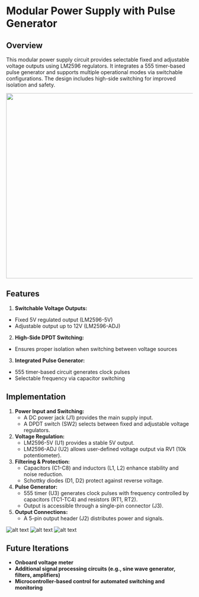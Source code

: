 # Modular Power Supply with Pulse Generator

## Overview
This modular power supply circuit provides selectable fixed and adjustable voltage outputs using LM2596 regulators. It integrates a 555 timer-based pulse generator and supports multiple operational modes via switchable configurations. The design includes high-side switching for improved isolation and safety.

<img src="https://github.com/ashish-h1080/modular-psu/blob/main/img/sch.png" width="700" height="500">


## Features
1. **Switchable Voltage Outputs:**
  - Fixed 5V regulated output (LM2596-5V)
  - Adjustable output up to 12V (LM2596-ADJ)

2. **High-Side DPDT Switching:**
  - Ensures proper isolation when switching between voltage sources
 
3. **Integrated Pulse Generator:**
  - 555 timer-based circuit generates clock pulses
  - Selectable frequency via capacitor switching

## Implementation
1. **Power Input and Switching:**
   - A DC power jack (J1) provides the main supply input.
   - A DPDT switch (SW2) selects between fixed and adjustable voltage regulators.
2. **Voltage Regulation:**
   - LM2596-5V (U1) provides a stable 5V output.
   - LM2596-ADJ (U2) allows user-defined voltage output via RV1 (10k potentiometer).
3. **Filtering & Protection:**
   - Capacitors (C1-C8) and inductors (L1, L2) enhance stability and noise reduction.
   - Schottky diodes (D1, D2) protect against reverse voltage.
4. **Pulse Generator:**
   - 555 timer (U3) generates clock pulses with frequency controlled by capacitors (TC1-TC4) and resistors (RT1, RT2).
   - Output is accessible through a single-pin connector (J3).
5. **Output Connections:**
   - A 5-pin output header (J2) distributes power and signals.

![alt text](https://github.com/ashish-h1080/modular-psu/blob/main/img/lay.png)
![alt text](https://github.com/ashish-h1080/modular-psu/blob/main/img/pcbren.png)
![alt text](https://github.com/ashish-h1080/modular-psu/blob/main/img/3dmod.png)

## Future Iterations
- **Onboard voltage meter**
- **Additional signal processing circuits (e.g., sine wave generator, filters, amplifiers)**
- **Microcontroller-based control for automated switching and monitoring**
